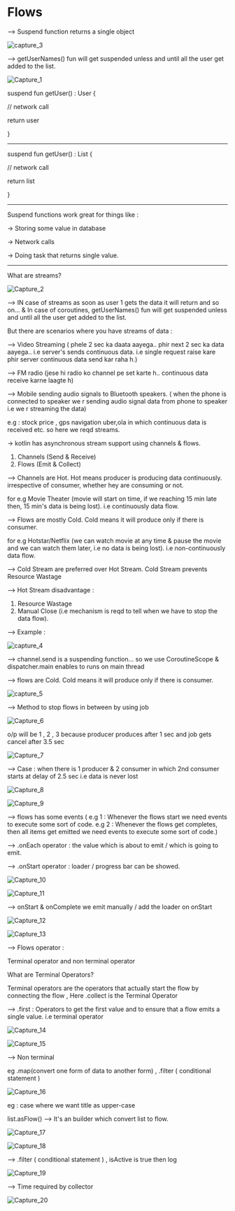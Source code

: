 # Flows

--> Suspend function returns a single object

![capture_3](https://user-images.githubusercontent.com/47368515/189876487-0827afeb-2b72-4403-a1b1-2a524467ce89.png)

--> getUserNames() fun will get suspended unless and until all the user get added to the list.

![Capture_1](https://user-images.githubusercontent.com/47368515/189870973-db27fd6c-11be-4574-bcf5-b974e7d3914e.PNG)


suspend fun getUser() : User
{

// network call

return user

}

------------------------------------

suspend fun getUser() : List<User>
{

// network call

return list

}

-----------------------------------

Suspend functions work great for things like : 

-> Storing some value in database

-> Network calls

-> Doing task that returns single value.

------------------------------------
What are streams?
  
  ![Capture_2](https://user-images.githubusercontent.com/47368515/189871133-b2fd9fe6-9041-4244-88ec-56541c395614.PNG)
  
  --> IN case of streams as soon as user 1 gets the data it will return and so on... & In case of coroutines, getUserNames() fun will get suspended unless and until all the user get added to the list.

But there are scenarios where you have streams of data : 

--> Video Streaming ( phele 2 sec ka daata aayega.. phir next 2 sec ka data aayega..
i.e server's sends continuous data.
i.e single request raise kare phir server continuous data send kar raha h.)

--> FM radio (jese hi radio ko channel pe set karte h.. continuous data receive karne laagte h)

--> Mobile sending audio signals to Bluetooth speakers.
( when the phone is connected to speaker we r sending audio signal data from phone to speaker i.e we r streaming the data)

e.g : stock price , gps navigation uber,ola in  which continuous data is received etc. so here we reqd streams.


-> kotlin has asynchronous stream support using channels & flows.

1) Channels (Send & Receive)
2) Flows (Emit & Collect)

--> Channels are Hot.
Hot means producer is producing data continuously. 
irrespective of consumer, whether hey are consuming or not.

for e.g Movie Theater (movie will start on time, if we reaching 15 min late then, 15 min's data is being lost). 
i.e continuously data flow.

--> Flows are mostly Cold.
Cold means it will produce only if there is consumer. 


for e.g Hotstar/Netflix (we can watch movie at any time & pause the movie and we can watch them later, i.e no data is being lost). 
i.e non-continuously data flow.

--> Cold Stream are preferred over Hot Stream.
Cold Stream prevents Resource Wastage

--> Hot Stream
disadvantage : 
1) Resource Wastage
2) Manual Close (i.e mechanism is reqd to tell when we have to stop the data flow).
  
  
--> Example : 
  
  ![capture_4](https://user-images.githubusercontent.com/47368515/189876916-5e99e7ab-0657-4749-89b4-6e26ee171c0f.png)
 
   --> channel.send is a suspending function... so we use CoroutineScope & dispatcher.main enables to runs on main thread


--> flows are Cold. Cold means it will produce only if there is consumer. 

![capture_5](https://user-images.githubusercontent.com/47368515/189884266-04a0bb74-08e7-444a-91b4-f3b16816d59d.PNG)

--> Method to stop flows in between by using job
  
  ![Capture_6](https://user-images.githubusercontent.com/47368515/189892945-115b9e45-f165-414e-a9c8-859bd6ed8271.PNG)

  o/p will be 1 , 2 , 3 because producer produces after 1 sec and job gets cancel after 3.5 sec
  
  ![Capture_7](https://user-images.githubusercontent.com/47368515/189893656-c0e48a47-c64d-40a5-91cf-b9278ea667e3.PNG)

  --> Case : when there is 1 producer & 2 consumer in which 2nd consumer starts at delay of 2.5 sec i.e data is never lost 
  
  ![Capture_8](https://user-images.githubusercontent.com/47368515/189898596-d815aebe-5813-4e3a-8087-a1d7994572a2.PNG)

  ![Capture_9](https://user-images.githubusercontent.com/47368515/189898656-7928aecd-d577-4864-9b63-dea4e2c3a0c4.PNG)
  
  --> flows has some events ( e.g 1 : Whenever the flows start we need events to execute some sort of code.
e.g 2 : Whenever the flows get completes, then all items get emitted we need events to execute some sort of code.)


--> .onEach operator : the value which is about to emit / which is going to emit.


--> .onStart operator : loader / progress bar can be showed.

  ![Capture_10](https://user-images.githubusercontent.com/47368515/190066972-adbe2c82-f872-4c3f-b386-2ef93717da26.PNG)
  
  ![Capture_11](https://user-images.githubusercontent.com/47368515/190067001-2af9ffb7-52d5-46e7-bee1-6938be08812c.PNG)
  
  --> onStart & onComplete we emit manually / add the loader on  onStart
  
  ![Capture_12](https://user-images.githubusercontent.com/47368515/190068535-819a4a46-ab0e-4f37-863b-b3b50e87e7a6.PNG)

  
  ![Capture_13](https://user-images.githubusercontent.com/47368515/190068566-72e2621f-bc2d-42d6-8184-cabdcf1e2789.PNG)

  
--> Flows operator :

Terminal operator and non terminal operator

What are Terminal Operators?

  Terminal operators are the operators that actually start the flow by connecting the flow , Here .collect is the Terminal Operator


--> .first : Operators to get the first value and to ensure that a flow emits a single value. i.e terminal operator
  
  
![Capture_14](https://user-images.githubusercontent.com/47368515/190071177-405d6952-12af-4ff3-97ac-ad430c623960.PNG)
  
  ![Capture_15](https://user-images.githubusercontent.com/47368515/190071194-48ac3908-8bff-44fd-b267-0e319e27b3a6.PNG)


--> Non terminal

eg .map(convert one form of data to another form) , .filter ( conditional statement )

![Capture_16](https://user-images.githubusercontent.com/47368515/190390347-3edd4269-ef75-46de-a3a1-635a0dd4faab.PNG)

eg : case where we want title as upper-case 

list.asFlow() --> It's an builder which convert list to flow.

![Capture_17](https://user-images.githubusercontent.com/47368515/190391474-ed098ac4-5695-48fd-a6a2-3af14c8a0c55.PNG)

![Capture_18](https://user-images.githubusercontent.com/47368515/190391503-2ab19fa2-ded3-4431-82e7-b6a9c8d40982.PNG)

-->  .filter ( conditional statement ) , isActive is true then log

![Capture_19](https://user-images.githubusercontent.com/47368515/190391549-49232288-48af-4316-9a87-a21572291258.PNG)


--> Time required by collector
  
  ![Capture_20](https://user-images.githubusercontent.com/47368515/190394026-6c2d1420-3251-49de-87cb-cf1ff3175d0c.PNG)


  
  

